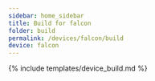 ```yaml
---
sidebar: home_sidebar
title: Build for falcon
folder: build
permalink: /devices/falcon/build
device: falcon
---
```

{% include templates/device_build.md %}
